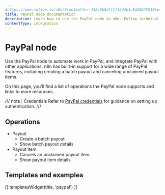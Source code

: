 ```yaml
---
#https://www.notion.so/n8n/Frontmatter-432c2b8dff1f43d4b1c8d20075510fe4
title: PayPal node documentation
description: Learn how to use the PayPal node in n8n. Follow technical documentation to integrate PayPal node into your workflows.
contentType: integration
---
```


# PayPal node

Use the PayPal node to automate work in PayPal, and integrate PayPal with other applications. n8n has built-in support for a wide range of PayPal features, including creating a batch payout and canceling unclaimed payout items. 

On this page, you'll find a list of operations the PayPal node supports and links to more resources.

/// note | Credentials
Refer to [PayPal credentials](/integrations/builtin/credentials/paypal/) for guidance on setting up authentication. 
///

## Operations

* Payout
    * Create a batch payout
    * Show batch payout details
* Payout Item
    * Cancels an unclaimed payout item
    * Show payout item details

## Templates and examples

<!-- see https://www.notion.so/n8n/Pull-in-templates-for-the-integrations-pages-37c716837b804d30a33b47475f6e3780 -->
[[ templatesWidget(title, 'paypal') ]]
